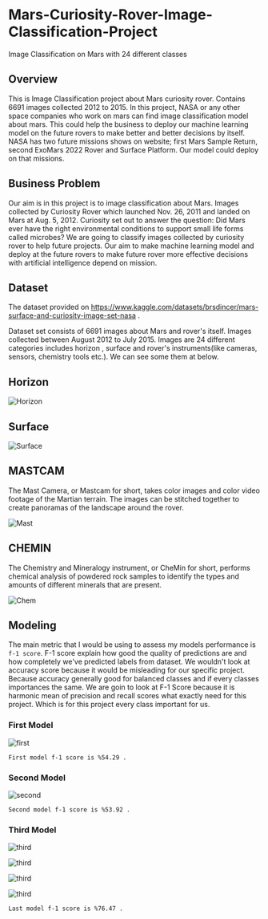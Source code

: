 # Mars-Curiosity-Rover-Image-Classification-Project
Image Classification on Mars with 24 different classes

## Overview 

This is Image Classification project about Mars curiosity rover. Contains 6691 images collected 2012 to 2015. In this project, NASA or any other space companies who work on mars can find image classification model about mars. This could help the business to deploy our machine learning model on the future rovers to make better and better decisions by itself. NASA has two future missions shows on website; first Mars Sample Return, second ExoMars 2022 Rover and Surface Platform. Our model could deploy on that missions.

## Business Problem

Our aim is in this project is to image classification about Mars. Images collected by Curiosity Rover which launched Nov. 26, 2011 and landed on Mars at Aug. 5, 2012.
Curiosity set out to answer the question: Did Mars ever have the right environmental conditions to support small life forms called microbes? We are going to classify images collected by curiosity rover to help future projects. Our aim to make machine learning model and deploy at the future rovers to make future rover more effective decisions with artificial intelligence depend on mission.

## Dataset

The dataset provided on https://www.kaggle.com/datasets/brsdincer/mars-surface-and-curiosity-image-set-nasa .

Dataset set consists of 6691 images about Mars and rover's itself. Images collected between August 2012 to July 2015. Images are 24 different categories includes horizon , surface and rover's instruments(like cameras, sensors, chemistry tools etc.). We can see some them at below.

## Horizon

![Horizon](./pictures/horizon.png)


## Surface

![Surface](./pictures/surface.png)

## MASTCAM

The Mast Camera, or Mastcam for short, takes color images and color video footage of the Martian terrain. The images can be stitched together to create panoramas of the landscape around the rover.

![Mast](./pictures/mastcam.png)

## CHEMIN

The Chemistry and Mineralogy instrument, or CheMin for short, performs chemical analysis of powdered rock samples to identify the types and amounts of different minerals that are present.

![Chem](./pictures/chem.png)


## Modeling 

The main metric that I would be using to assess my models performance is `f-1 score`. F-1 score explain how good the quality of predictions are and how completely we've predicted labels from dataset. We wouldn't look at accuracy score because it would be misleading for our specific project. Because accuracy generally good for balanced classes and if every classes importances the same. We are goin to look at F-1 Score because it is harmonic mean of precision and recall scores what exactly need for this project. Which is for this project every class important for us.

### First Model

![first](./pictures/first_model_cm.png)

    First model f-1 score is %54.29 .
    

### Second Model 

![second](./pictures/second_model_cm.png)

    Second model f-1 score is %53.92 .
    
### Third Model

![third](./pictures/third_model_shape.png)

![third](./pictures/third_model_cm.png)

![third](./pictures/third_model_acc_loss.png)

![third](./pictures/third_model_cr.png)


    Last model f-1 score is %76.47 .
